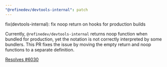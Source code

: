 ```yaml
---
"@refinedev/devtools-internal": patch
---
```


fix(devtools-internal): fix noop return on hooks for production builds

Currently, `@refinedev/devtools-internal` returns noop function when bundled for production, yet the notation is not correctly interpreted by some bundlers. This PR fixes the issue by moving the empty return and noop functions to a separate definition.

[Resolves #6030](https://github.com/refinedev/refine/issues/6030)
